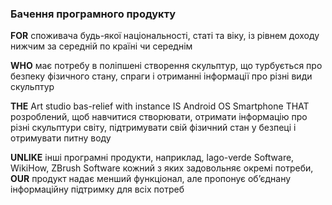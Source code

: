 ### Бачення програмного продукту
 **FOR** споживача будь-якої національності, статі та віку, із рівнем доходу нижчим за середній по країні чи середнім
 
**WHO** має потребу в поліпшені створення скульптур, що турбується про безпеку фізичного стану, спраги і отриманні інформації про різні види скульптур

**THE** Art studio bas-relief with instance IS Android OS Smartphone THAT розроблений, щоб навчитися створювати, отримати інформацію про різні скульптури світу, підтримувати свій фізичний стан у безпеці і отримувати питну воду

**UNLIKE** інші програмні продукти, наприклад, lago-verde Software, WikiHow, ZBrush Software  кожний з яких задовольняє окремі потреби, **OUR** продукт надає менший
функціонал, але пропонує об’єднану інформаційну підтримку для всіх потреб

